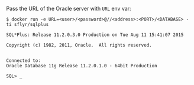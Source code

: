 Pass the URL of the Oracle server with `URL` env var:

```
$ docker run -e URL=<user>/<password>@//<address>:<PORT>/<DATABASE> -ti sflyr/sqlplus

SQL*Plus: Release 11.2.0.3.0 Production on Tue Aug 11 15:41:07 2015

Copyright (c) 1982, 2011, Oracle.  All rights reserved.


Connected to:
Oracle Database 11g Release 11.2.0.1.0 - 64bit Production

SQL> _
```
